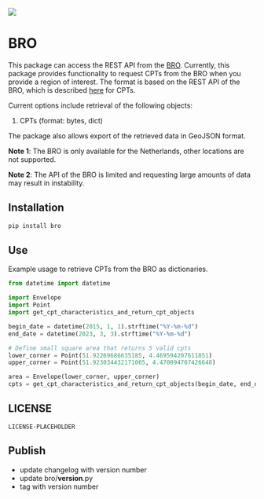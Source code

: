 ![](https://img.shields.io/badge/release-vX.Y.Z-green)

# BRO
This package can access the REST API from the [BRO](https://www.broloket.nl/ondergrondgegevens). Currently, this package provides
functionality to request CPTs from the BRO when you provide a region of interest. The format is based on the REST API of the BRO, which is described [here](https://publiek.broservices.nl/sr/cpt/v1/swagger-ui/#/default/) for CPTs.

Current options include retrieval of the following objects: 
1. CPTs (format: bytes, dict)

The package also allows export of the retrieved data in GeoJSON format. 

**Note 1**: The BRO is only available for the Netherlands, other locations are not supported.

**Note 2**: The API of the BRO is limited and requesting large amounts of data may result in instability.

## Installation

```python
pip install bro
```

## Use
Example usage to retrieve CPTs from the BRO as dictionaries. 
```python
from datetime import datetime

import Envelope
import Point
import get_cpt_characteristics_and_return_cpt_objects

begin_date = datetime(2015, 1, 1).strftime("%Y-%m-%d")
end_date = datetime(2023, 3, 3).strftime("%Y-%m-%d")

# Define small square area that returns 5 valid cpts
lower_corner = Point(51.92269686635185, 4.469594207611851)
upper_corner = Point(51.923034432171065, 4.470094707426648)

area = Envelope(lower_corner, upper_corner)
cpts = get_cpt_characteristics_and_return_cpt_objects(begin_date, end_date, area, as_dict= True)


```

## LICENSE

```
LICENSE-PLACEHOLDER
```

## Publish
- update changelog with version number
- update bro/__version__.py
- tag with version number
